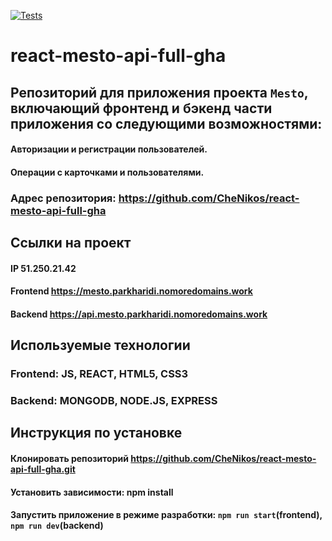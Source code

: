 [![Tests](https://github.com/yandex-praktikum/react-mesto-api-full-gha/actions/workflows/tests.yml/badge.svg)](https://github.com/yandex-praktikum/react-mesto-api-full-gha/actions/workflows/tests.yml)
# react-mesto-api-full-gha
## Репозиторий для приложения проекта `Mesto`, включающий фронтенд и бэкенд части приложения со следующими возможностями: 
#### Авторизации и регистрации пользователей. 
#### Операции с карточками и пользователями.  
  
### Адрес репозитория: https://github.com/CheNikos/react-mesto-api-full-gha

## Ссылки на проект

#### IP 51.250.21.42

#### Frontend https://mesto.parkharidi.nomoredomains.work

#### Backend https://api.mesto.parkharidi.nomoredomains.work

## Используемые технологии

### Frontend: JS, REACT, HTML5, CSS3

### Backend: MONGODB, NODE.JS, EXPRESS

## Инструкция по установке 

#### Клонировать репозиторий https://github.com/CheNikos/react-mesto-api-full-gha.git
#### Установить зависимости: npm install
#### Запустить приложение в режиме разработки: `npm run start`(frontend), `npm run dev`(backend)